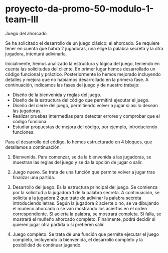 # proyecto-da-promo-50-modulo-1-team-III
Juego del ahorcado

Se ha solicitado el desarrollo de un juego clásico: el ahorcado. 
Se requiere tener en cuenta que habrá 2 jugadoras, una elige la palabra secreta y la otra jugadora, intentará adivinarla. 

Inicialmente, hemos analizado la estructura y lógica del juego, teniendo en cuenta las solicitudes del cliente. 
En primer lugar hemos desarrollado un código funcional y práctico. Posteriormente lo hemos mejorado incluyendo detalles y mejora que no habíamos desarrollado en la primera fase. 
A continuación, indicamos las fases del juego y de nuestro trabajo:
- Diseño de la bienvenida y reglas del juego. 
- Diseño de la estructura del código que permitirá ejecutar el juego. 
- Diseño del cierre del juego, permitiendo volver a jugar si así lo desean las jugadoras. 
- Realizar pruebas intermedias para detectar errores y comprobar que el código funciona. 
- Estudiar propuestas de mejora del código, por ejemplo, introduciendo funciones. 

Para el desarrollo del código, lo hemos estructurado en 4 bloques, que detallamos a continuación.
1. Bienvenida. 
Para comenzar, se da la bienvenida a las jugadoras, se muestran las reglas del juego y se da la opción de jugar o salir. 

2. Juego nuevo. 
Se trata de una función que permite volver a jugar tras finalizar una partida.

3. Desarrollo del juego. 
Es la estructura principal del juego. Se comienza por la solicitud a la jugadora 1 de la palabra secreta. 
A continuación, se solicita a la jugadora 2 que trate de adivinar la palabra secreta introduciendo letras. 
Según la jugadora 2 acierte o no, se va dibujando el muñeco ahorcado o se van mostrando los aciertos en el orden correspondiente. 
Si acierta la palabra, se mostrará completa. Si falla, se mostrará el muñeño ahorcado completo. 
Finalmente, podrá decidir si quieren jugar otra partida o si prefieren salir. 

4. Juego completo. 
Se trata de una función que permite ejecutar el juego completo, incluyendo la bienvenida, el desarrollo completo y la posibilidad de continuar jugando.

